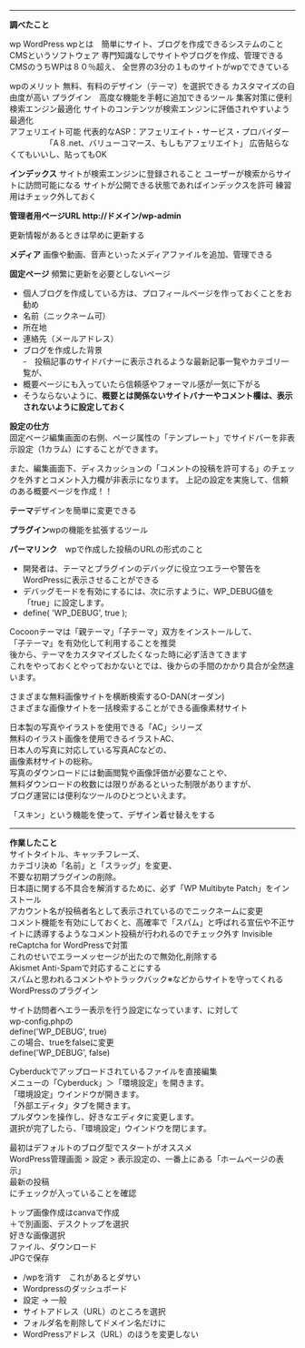 ***
**調べたこと**

wp WordPress
wpとは　簡単にサイト、ブログを作成できるシステムのこと
CMSというソフトウェア
専門知識なしでサイトやブログを作成、管理できる
CMSのうちWPは８０％超え、
全世界の3分の１ものサイトがwpでできている

wpのメリット
無料、有料のデザイン（テーマ）を選択できる
カスタマイズの自由度が高い
プラグイン　高度な機能を手軽に追加できるツール
集客対策に便利　検索エンジン最適化 サイトのコンテンツが検索エンジンに評価されやすいよう最適化  
アフェリエイト可能
代表的なASP：アフェリエイト・サービス・プロバイダー
　　　　　「A８.net、バリューコマース、もしもアフェリエイト」
広告貼らなくてもいいし、貼ってもOK

**インデックス** サイトが検索エンジンに登録されること
ユーザーが検索からサイトに訪問可能になる
サイトが公開できる状態であればインデックスを許可
練習用はチェック外しておく

**管理者用ページURL http://ドメイン/wp-admin**

更新情報があるときは早めに更新する

**メディア** 画像や動画、音声といったメディアファイルを追加、管理できる

**固定ページ** 頻繁に更新を必要としないページ

- 個人ブログを作成している方は、プロフィールページを作っておくことをお勧め
- 名前（ニックネーム可）  
- 所在地  
- 連絡先（メールアドレス）  
- ブログを作成した背景  
-　投稿記事のサイドバナーに表示されるような最新記事一覧やカテゴリ一覧が、  
- 概要ページにも入っていたら信頼感やフォーマル感が一気に下がる  
- そうならないように、**概要とは関係ないサイトバナーやコメント欄は、表示されないように設定しておく**  

**設定の仕方**  
固定ページ編集画面の右側、ページ属性の「テンプレート」でサイドバーを非表示設定（1カラム）にすることができます。

また、編集画面下、ディスカッションの「コメントの投稿を許可する」のチェックを外すとコメント入力欄が非表示になります。
上記の設定を実施して、信頼のある概要ページを作成！！

**テーマ**デザインを簡単に変更できる

**プラグイン**wpの機能を拡張するツール　　　

**パーマリンク**　wpで作成した投稿のURLの形式のこと


- 開発者は、テーマとプラグインのデバッグに役立つエラーや警告をWordPressに表示させることができる
- デバッグモードを有効にするには、次に示すように、WP_DEBUG値を「true」に設定します。
- define( 'WP_DEBUG', true );

Cocoonテーマは「親テーマ」「子テーマ」双方をインストールして、  
「子テーマ」を有効化して利用することを推奨  
後から、テーマをカスタマイズしたくなった時に必ず活きてきます  
これをやっておくとやっておかないとでは、後からの手間のかかり具合が全然違います。   

さまざまな無料画像サイトを横断検索するO-DAN(オーダン)  
さまざまな画像サイトを一括検索することができる画像素材サイト  

日本製の写真やイラストを使用できる「AC」シリーズ  
無料のイラスト画像を使用できるイラストAC、  
日本人の写真に対応している写真ACなどの、  
画像素材サイトの総称。  
写真のダウンロードには動画閲覧や画像評価が必要なことや、  
無料ダウンロードの枚数には限りがあるといった制限がありますが、  
ブログ運営には便利なツールのひとつといえます。  

「スキン」という機能を使って、デザイン着せ替えをする　　
***
**作業したこと**  
サイトタイトル、キャッチフレーズ、    
カテゴリ決め「名前」と「スラッグ」を変更、  
不要な初期プラグインの削除。  
日本語に関する不具合を解消するために、必ず「WP Multibyte Patch」をインストール  
アカウント名が投稿者名として表示されているのでニックネームに変更  
コメント機能を有効にしておくと、高確率で「スパム」と呼ばれる宣伝や不正サイトに誘導するようなコメント投稿が行われるのでチェック外す 
Invisible reCaptcha for WordPressで対策  
これのせいでエラーメッセージが出たので無効化,削除する  
Akismet Anti-Spamで対応することにする  
スパムと思われるコメントやトラックバック※などからサイトを守ってくれるWordPressのプラグイン  


サイト訪問者へエラー表示を行う設定になっています、に対して  
wp-config.phpの  
define('WP_DEBUG', true)  
この場合、trueをfalseに変更  
define('WP_DEBUG', false)  


Cyberduckでアップロードされているファイルを直接編集  
メニューの「Cyberduck」＞「環境設定」を開きます。   
「環境設定」ウインドウが開きます。  
「外部エディタ」タブを開きます。  
プルダウンを操作し、好きなエディタに変更します。   
選択が完了したら、「環境設定」ウインドウを閉じます。  

最初はデフォルトのブログ型でスタートがオススメ  
WordPress管理画面 > 設定 > 表示設定の、一番上にある「ホームページの表示」  
最新の投稿  
にチェックが入っていることを確認  

トップ画像作成はcanvaで作成  
＋で別画面、デスクトップを選択  
好きな画像選択  
ファイル、ダウンロード  
JPGで保存  

- /wpを消す　これがあるとダサい
- Wordpressのダッシュボード
- 設定 → 一般
- サイトアドレス（URL）のところを選択
- フォルダ名を削除してドメイン名だけに
- WordPressアドレス（URL）のほうを変更しない


